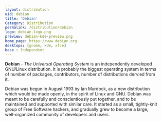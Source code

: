 ```yaml
---
layout: distribution
uid: debian
title: 'Debian'
Category: Distribution
permalink: /distribution/debian
logo: debian-logo.png
preview: debian-kde-preview.png
home_page: https://www.debian.org
desktops: [gnome, kde, xfce]
base : Independent
---
```


**Debian** - *The Universal Operating System* is an independently developed GNU/Linux distribution. It is
probably the biggest operating system in terms of number of packages, contributors, number of distributions
dervied from it.

Debian was begun in August 1993 by Ian Murdock, as a new distribution which would be made openly, in the spirit of Linux and GNU. Debian was meant to be carefully and conscientiously put together, and to be maintained and supported with similar care. It started as a small, tightly-knit group of Free Software hackers, and gradually grew to become a large, well-organized community of developers and users.